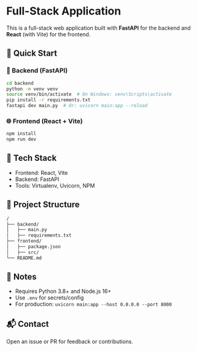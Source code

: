 # Full-Stack Application  
This is a full-stack web application built with **FastAPI** for the backend and **React** (with Vite) for the frontend.  

## 🚀 Quick Start  

### 🔧 Backend (FastAPI)  
```bash
cd backend  
python -m venv venv  
source venv/bin/activate  # On Windows: venv\Scripts\activate  
pip install -r requirements.txt  
fastapi dev main.py  # Or: uvicorn main:app --reload  
```  

### 🌐 Frontend (React + Vite)  
```bash
npm install  
npm run dev  
```  

## 🧰 Tech Stack  
- Frontend: React, Vite  
- Backend: FastAPI  
- Tools: Virtualenv, Uvicorn, NPM  

## 📁 Project Structure  
```bash
/  
├── backend/  
│   ├── main.py  
│   ├── requirements.txt  
├── frontend/  
│   ├── package.json  
│   ├── src/  
└── README.md  
```  

## 📝 Notes  
- Requires Python 3.8+ and Node.js 16+  
- Use `.env` for secrets/config  
- For production: `uvicorn main:app --host 0.0.0.0 --port 8000`  

## 📬 Contact  
Open an issue or PR for feedback or contributions.  